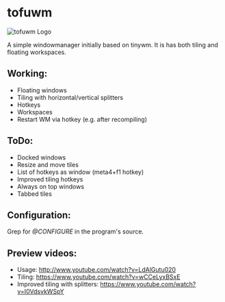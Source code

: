 # tofuwm
![tofuwm Logo](http://www.icetruck.de/0/pics/tofu6s.png)

A simple windowmanager initially based on tinywm. It is has both tiling and floating workspaces.

## Working:
- Floating windows
- Tiling with horizontal/vertical splitters
- Hotkeys
- Workspaces
- Restart WM via hotkey (e.g. after recompiling)

## ToDo:
- Docked windows
- Resize and move tiles
- List of hotkeys as window (meta4+f1 hotkey)
- Improved tiling hotkeys
- Always on top windows
- Tabbed tiles

## Configuration:
Grep for *@CONFIGURE* in the program's source.

## Preview videos:
- Usage: http://www.youtube.com/watch?v=LdAlGutu020
- Tiling: https://www.youtube.com/watch?v=wCCeLyxBSxE
- Improved tiling with splitters: https://www.youtube.com/watch?v=I0VdsvkWSpY
